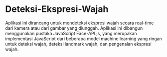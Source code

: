 # Deteksi-Ekspresi-Wajah
Aplikasi ini dirancang untuk mendeteksi ekspresi wajah secara real-time dari kamera atau dari gambar yang diunggah. Aplikasi ini dibangun menggunakan pustaka JavaScript Face-API.js, yang merupakan implementasi JavaScript dari beberapa model machine learning yang ringan untuk deteksi wajah, deteksi landmark wajah, dan pengenalan ekspresi wajah.
